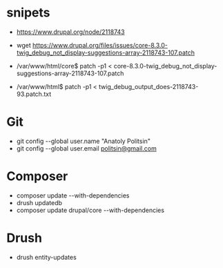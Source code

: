 # snipets

* https://www.drupal.org/node/2118743
* wget https://www.drupal.org/files/issues/core-8.3.0-twig_debug_not_display-suggestions-array-2118743-107.patch
* /var/www/html/core$ patch -p1 < core-8.3.0-twig_debug_not_display-suggestions-array-2118743-107.patch

* /var/www/html$ patch -p1 < twig_debug_output_does-2118743-93.patch.txt

# Git
  * git config --global user.name "Anatoly Politsin"
  * git config --global user.email politsin@gmail.com

# Composer
  * composer update --with-dependencies
  * drush updatedb
  * composer update drupal/core --with-dependencies

# Drush
  * drush entity-updates
